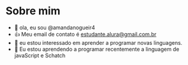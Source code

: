 # Sobre mim
- 👋 ola, eu sou @amandanogueir4
- :+1: Meu email de contato é estudante.alura@gmail.com.br
- 👀 eu estou interessado em aprender a programar novas linguagens.
- 🌱 Eu estou aprendendo a programar recentemente a linguagem de javaScript e Schatch

<!---
amandanogueir4/amandanogueir4 is a ✨ special ✨ repository because its `README.md` (this file) appears on your GitHub profile.
You can click the Preview link to take a look at your changes.
--->
